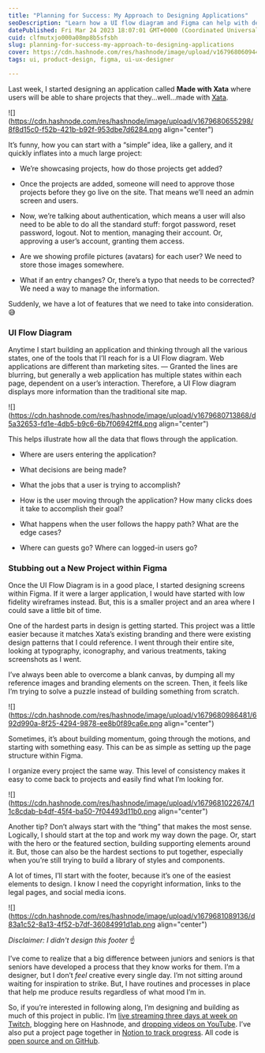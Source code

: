 ```yaml
---
title: "Planning for Success: My Approach to Designing Applications"
seoDescription: "Learn how a UI flow diagram and Figma can help with designing applications, as demonstrated in the creation of the "Made with Xata" project."
datePublished: Fri Mar 24 2023 18:07:01 GMT+0000 (Coordinated Universal Time)
cuid: clfmutxjo000a08mp8b5sfsbh
slug: planning-for-success-my-approach-to-designing-applications
cover: https://cdn.hashnode.com/res/hashnode/image/upload/v1679680609446/35bb9267-8b66-4489-afdb-431d1e5c4ca7.png
tags: ui, product-design, figma, ui-ux-designer

---
```


Last week, I started designing an application called **Made with Xata** where users will be able to share projects that they…well…made with [Xata](https://xata.io).

![](https://cdn.hashnode.com/res/hashnode/image/upload/v1679680655298/8f8d15c0-f52b-421b-b92f-953dbe7d6284.png align="center")

It’s funny, how you can start with a “simple” idea, like a gallery, and it quickly inflates into a much large project:

* We’re showcasing projects, how do those projects get added?
    
* Once the projects are added, someone will need to approve those projects before they go live on the site. That means we’ll need an admin screen and users.
    
* Now, we’re talking about authentication, which means a user will also need to be able to do all the standard stuff: forgot password, reset password, logout. Not to mention, managing their account. Or, approving a user’s account, granting them access.
    
* Are we showing profile pictures (avatars) for each user? We need to store those images somewhere.
    
* What if an entry changes? Or, there’s a typo that needs to be corrected? We need a way to manage the information.
    

Suddenly, we have a lot of features that we need to take into consideration. 😅

### UI Flow Diagram

Anytime I start building an application and thinking through all the various states, one of the tools that I’ll reach for is a UI Flow diagram. Web applications are different than marketing sites. — Granted the lines are blurring, but generally a web application has multiple states within each page, dependent on a user’s interaction. Therefore, a UI Flow diagram displays more information than the traditional site map.

![](https://cdn.hashnode.com/res/hashnode/image/upload/v1679680713868/d5a32653-fd1e-4db5-b9c6-6b7f06942ff4.png align="center")

This helps illustrate how all the data that flows through the application.

* Where are users entering the application?
    
* What decisions are being made?
    
* What the jobs that a user is trying to accomplish?
    
* How is the user moving through the application? How many clicks does it take to accomplish their goal?
    
* What happens when the user follows the happy path? What are the edge cases?
    
* Where can guests go? Where can logged-in users go?
    

### Stubbing out a New Project within Figma

Once the UI Flow Diagram is in a good place, I started designing screens within Figma. If it were a larger application, I would have started with low fidelity wireframes instead. But, this is a smaller project and an area where I could save a little bit of time.

One of the hardest parts in design is getting started. This project was a little easier because it matches Xata’s existing branding and there were existing design patterns that I could reference. I went through their entire site, looking at typography, iconography, and various treatments, taking screenshots as I went.

I’ve always been able to overcome a blank canvas, by dumping all my reference images and branding elements on the screen. Then, it feels like I’m trying to solve a puzzle instead of building something from scratch.

![](https://cdn.hashnode.com/res/hashnode/image/upload/v1679680986481/692d990a-8f25-4294-9878-ee8b0f89ca6e.png align="center")

Sometimes, it’s about building momentum, going through the motions, and starting with something easy. This can be as simple as setting up the page structure within Figma.

I organize every project the same way. This level of consistency makes it easy to come back to projects and easily find what I’m looking for.

![](https://cdn.hashnode.com/res/hashnode/image/upload/v1679681022674/11c8cdab-b4df-45f4-ba50-7f04493d11b0.png align="center")

Another tip? Don’t always start with the “thing” that makes the most sense. Logically, I should start at the top and work my way down the page. Or, start with the hero or the featured section, building supporting elements around it. But, those can also be the hardest sections to put together, especially when you’re still trying to build a library of styles and components.

A lot of times, I’ll start with the footer, because it’s one of the easiest elements to design. I know I need the copyright information, links to the legal pages, and social media icons.

![](https://cdn.hashnode.com/res/hashnode/image/upload/v1679681089136/d83a1c52-8a13-4f52-b7df-36084991d1ab.png align="center")

*Disclaimer: I didn't design this footer* ☝️

I’ve come to realize that a big difference between juniors and seniors is that seniors have developed a process that they know works for them. I’m a designer, but I don’t *feel* creative every single day. I’m not sitting around waiting for inspiration to strike. But, I have routines and processes in place that help me produce results regardless of what mood I’m in.

So, if you’re interested in following along, I’m designing and building as much of this project in public. I’m [live streaming three days at week on Twitch](https://twitch.tv/selfteachme), blogging here on Hashnode, and [dropping videos on YouTube](https://youtube.com/c/selfteachme). I’ve also put a project page together in [Notion to track progress](https://www.notion.so/Project-Page-Made-with-Xata-e1c3579bb49e4713bdd7a77b2e6f415a). All code is [open source and on GitHub](https://github.com/ahaywood/made-with-xata).